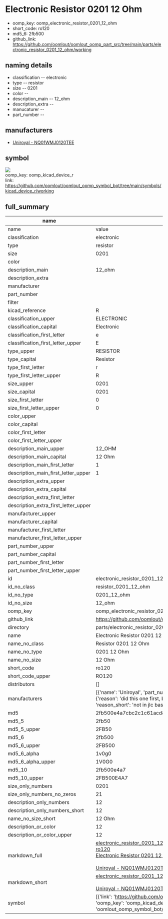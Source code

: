 # Electronic Resistor 0201 12 Ohm

  
* oomp_key: oomp_electronic_resistor_0201_12_ohm 
* short_code: ro120
* md5_6: 2fb500  
* github_link: https://github.com/oomlout/oomlout_oomp_part_src/tree/main/parts/electronic_resistor_0201_12_ohm/working  
## naming details
* classification -- electronic
* type -- resistor
* size -- 0201
* color -- 
* description_main -- 12_ohm
* description_extra -- 
* manucaturer -- 
* part_number -- 


## manufacturers
* [Uniroyal - NQ01WMJ0120TEE]()  

## symbol

![](symbol/{index}/working/working_600.png)  
oomp_key: oomp_kicad_device_r  
link: https://github.com/oomlout/oomlout_oomp_symbol_bot/tree/main/symbols/kicad_device_r/working  


## full_summary
| name | value | 
| --- | --- | 
| name | value | 
| classification | electronic | 
| type | resistor | 
| size | 0201 | 
| color |  | 
| description_main | 12_ohm | 
| description_extra |  | 
| manufacturer |  | 
| part_number |  | 
| filter |  | 
| kicad_reference | R | 
| classification_upper | ELECTRONIC | 
| classification_capital | Electronic | 
| classification_first_letter | e | 
| classification_first_letter_upper | E | 
| type_upper | RESISTOR | 
| type_capital | Resistor | 
| type_first_letter | r | 
| type_first_letter_upper | R | 
| size_upper | 0201 | 
| size_capital | 0201 | 
| size_first_letter | 0 | 
| size_first_letter_upper | 0 | 
| color_upper |  | 
| color_capital |  | 
| color_first_letter |  | 
| color_first_letter_upper |  | 
| description_main_upper | 12_OHM | 
| description_main_capital | 12 Ohm | 
| description_main_first_letter | 1 | 
| description_main_first_letter_upper | 1 | 
| description_extra_upper |  | 
| description_extra_capital |  | 
| description_extra_first_letter |  | 
| description_extra_first_letter_upper |  | 
| manufacturer_upper |  | 
| manufacturer_capital |  | 
| manufacturer_first_letter |  | 
| manufacturer_first_letter_upper |  | 
| part_number_upper |  | 
| part_number_capital |  | 
| part_number_first_letter |  | 
| part_number_first_letter_upper |  | 
| id | electronic_resistor_0201_12_ohm | 
| id_no_class | resistor_0201_12_ohm | 
| id_no_type | 0201_12_ohm | 
| id_no_size | 12_ohm | 
| oomp_key | oomp_electronic_resistor_0201_12_ohm | 
| github_link | https://github.com/oomlout/oomlout_oomp_part_src/tree/main/parts/electronic_resistor_0201_12_ohm/working | 
| directory | parts/electronic_resistor_0201_12_ohm | 
| name | Electronic Resistor 0201 12 Ohm | 
| name_no_class | Resistor 0201 12 Ohm | 
| name_no_type | 0201 12 Ohm | 
| name_no_size | 12 Ohm | 
| short_code | ro120 | 
| short_code_upper | RO120 | 
| distributors | [] | 
| manufacturers | [{'name': 'Uniroyal', 'part_number': 'NQ01WMJ0120TEE', 'link': '', 'id': 'manufacturer_uniroyal', 'note': {'reason': 'did this one first, but not in jlc pcb basic parts and 1 percent are and they are the same price', 'reason_short': 'not in jlc basic parts'}}] | 
| md5 | 2fb500e4a7cbc2c1c61acd8fccdb8f00 | 
| md5_5 | 2fb50 | 
| md5_5_upper | 2FB50 | 
| md5_6 | 2fb500 | 
| md5_6_upper | 2FB500 | 
| md5_6_alpha | 1v0g0 | 
| md5_6_alpha_upper | 1V0G0 | 
| md5_10 | 2fb500e4a7 | 
| md5_10_upper | 2FB500E4A7 | 
| size_only_numbers | 0201 | 
| size_only_numbers_no_zeros | 21 | 
| description_only_numbers | 12 | 
| description_only_numbers_short | 12 | 
| name_no_size_short | 12 Ohm | 
| description_or_color | 12 | 
| description_or_color_upper | 12 | 
| markdown_full | [electronic_resistor_0201_12_ohm](https://github.com/oomlout/oomlout_oomp_part_src/tree/main/parts/electronic_resistor_0201_12_ohm/working)<br>[ro120](https://github.com/oomlout/oomlout_oomp_part_src/tree/main/parts/electronic_resistor_0201_12_ohm/working)<br>[Electronic Resistor 0201 12 Ohm](https://github.com/oomlout/oomlout_oomp_part_src/tree/main/parts/electronic_resistor_0201_12_ohm/working)<br><br>[Uniroyal - NQ01WMJ0120TEE- not in jlc basic parts]() [(L)  ](https://www.lcsc.com/search?q=NQ01WMJ0120TEE)[(D)  ](https://www.digikey.com/en/products?keywords=NQ01WMJ0120TEE)[(M)  ](https://www.mouser.com/Search/Refine?Keyword=NQ01WMJ0120TEE)[(N)  ](https://www.newark.com/search?st=NQ01WMJ0120TEE)[(SZ)  ](https://so.szlcsc.com/global.html?k=NQ01WMJ0120TEE)<br> | 
| markdown_short | [electronic_resistor_0201_12_ohm](https://github.com/oomlout/oomlout_oomp_part_src/tree/main/parts/electronic_resistor_0201_12_ohm/working)<br><br>[Uniroyal - NQ01WMJ0120TEE- not in jlc basic parts]() | 
| symbol | [{'link': 'https://github.com/oomlout/oomlout_oomp_symbol_bot/tree/main/symbols/kicad_device_r', 'oomp_key': 'oomp_kicad_device_r', 'directory': 'oomlout_oomp_symbol_bot/symbols/kicad_device_r//working/working.kicad_sym', 'index': 0}] | 
